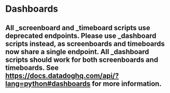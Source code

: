 # Dashboards

## All _screenboard and _timeboard scripts use deprecated endpoints. Please use _dashboard scripts instead, as screenboards and timeboards now share a single endpoint. All _dashboard scripts should work for both screenboards and timeboards. See https://docs.datadoghq.com/api/?lang=python#dashboards for more information.
